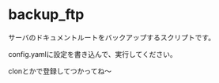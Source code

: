 backup_ftp
==========

サーバのドキュメントルートをバックアップするスクリプトです。

config.yamlに設定を書き込んで、実行してください。

clonとかで登録してつかってね〜